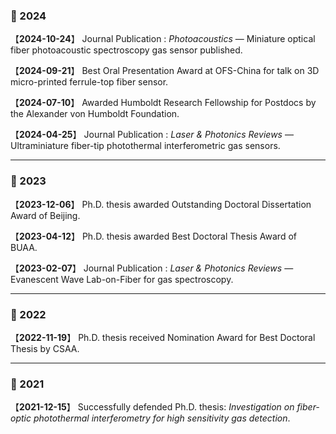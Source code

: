 ### 📅 2024

【**2024-10-24**】  Journal Publication : *Photoacoustics* — Miniature optical fiber photoacoustic spectroscopy gas sensor published.

【**2024-09-21**】  Best Oral Presentation Award at OFS-China for talk on 3D micro-printed ferrule-top fiber sensor.

【**2024-07-10**】  Awarded Humboldt Research Fellowship for Postdocs by the Alexander von Humboldt Foundation.

【**2024-04-25**】  Journal Publication : *Laser & Photonics Reviews* — Ultraminiature fiber-tip photothermal interferometric gas sensors.

---

### 📅 2023

【**2023-12-06**】  Ph.D. thesis awarded Outstanding Doctoral Dissertation Award of Beijing.

【**2023-04-12**】  Ph.D. thesis awarded Best Doctoral Thesis Award of BUAA.

【**2023-02-07**】  Journal Publication : *Laser & Photonics Reviews* — Evanescent Wave Lab-on-Fiber for gas spectroscopy.

---

### 📅 2022

【**2022-11-19**】  Ph.D. thesis received Nomination Award for Best Doctoral Thesis by CSAA.

---

### 📅 2021

【**2021-12-15**】  Successfully defended Ph.D. thesis: *Investigation on fiber-optic photothermal interferometry for high sensitivity gas detection*.
